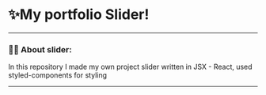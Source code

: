 # ✨My portfolio Slider!

---

### :man_technologist: About slider:

In this repository I made my own project slider written in JSX - React, used styled-components for styling

---